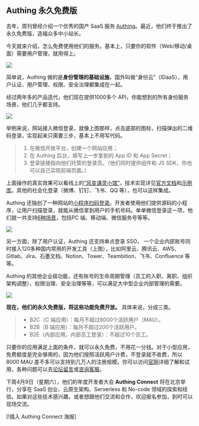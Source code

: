 ## Authing 永久免费版

去年，周刊曾经介绍一个优秀的国产 SaaS 服务 [Authing](https://www.authing.cn/)。最近，他们终于推出了永久免费版，造福众多中小站长。

今天就来介绍，怎么免费使用他们的服务。基本上，只要你的软件（Web/移动/桌面）需要用户管理，就用得上。

![](https://cdn.beekka.com/blogimg/asset/202203/bg2022030601.webp)

简单说，Authing 做的是**身份管理的基础设施**，国外叫做“身份云”（IDaaS），用户认证、用户管理、权限、安全治理都集成在一起。

经过两年多的产品迭代，他们现在提供1000多个 API，你能想到的所有身份服务场景，他们几乎都支持。

![](https://cdn.beekka.com/blogimg/asset/202203/bg2022030603.webp)

举例来说，网站接入微信登录，就像上图那样，点击底部的图标，扫描弹出的二维码登录。实现起来只需要三步，基本上不用写代码。

> 1. 在微信开放平台，创建一个网站应用；
> 1. 在 Authing 后台，填写上一步拿到的 App ID 和 App Secret；
> 1. 登录链接指向他们托管的登录页。（他们同时提供组件和 JS SDK，你也可以自己实现前端页面。）

上面操作的真实效果可以看线上的[“风变课灵小馆”](https://cleword.cn/auth/login)，技术实现详见[官方文档](https://docs.authing.cn/v2/guides/wechat-ecosystem/wechat-pc/)和[示例库](https://github.com/Authing/wechat-eco-solution)。其他的社会化登录（微博、钉钉、飞书、QQ 等），也可以这样集成。

Authing 还独创了一种网站的[小程序扫码登录](https://docs.authing.cn/v2/guides/wechat-ecosystem/wechat-miniprogram-qrcode/)。开发者使用他们提供源码的小程序，让用户扫描登录，就能从微信拿到用户的手机号码。单单微信登录这一项，他们就一共支持[6种场景](https://www.authing.cn/solutions/wechat)，包括PC 端、移动端、微信服务号等等。

![](https://cdn.beekka.com/blogimg/asset/202203/bg2022031411.webp)

另一方面，除了用户认证，Authing 还支持单点登录 SSO， 一个企业内部账号同时接入120多种国内常用的开发工具（上图），比如阿里云、腾讯云、AWS、Gitlab、Jira、石墨文档、Notion、Tower、Teambition、飞书、Confluence 等等。

Authing 的其他企业级功能，还有账号的生命周期管理（员工的入职、离职、组织架构调整）、权限治理、安全治理等等，可以满足大中型企业内部管理的需要。

![](https://cdn.beekka.com/blogimg/asset/202203/bg2022030605.webp)

**现在，他们的永久免费版，将这些功能免费开放。** 具体来说，分成三类。

> - B2C（C 端应用）：每月不超过8000个活跃用户（MAU）。
> - B2B（B 端应用）：每月不超过200个活跃用户。
> - B2E（内部应用，内部员工登录）：不超过10个员工。

只要你的应用满足上面的条件，就可以永久免费，不用花一分钱。对于小型应用，免费额度是完全够用的，因为他们按照活跃用户计费，不登录就不收费，所以 8000 MAU 差不多可以支持到几万人的注册规模。你可以访问[官网](https://www.authing.cn/)详细了解和试用，各种问题可以去[论坛留言](https://forum.authing.cn/)或[咨询客服](https://www.authing.cn/pricing)。

下周4月9日（星期六），他们的年度开发者大会 **Authing Connect** 将在北京举行，分享在 SaaS 创业、云原生架构、Serverless 和 No-code 领域的探索和经验。如果对这些技术感兴趣，或者想跟他们交流和合作，欢迎报名参加，到时可以现场交流。

[!插入 Authing Connect 海报]
